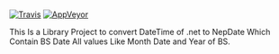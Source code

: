 # 
[![Travis](https://api.travis-ci.org/mkmpvtltd1/Ad-To-Bs.svg)](https://travis-ci.org/mkmpvtltd1/Ad-To-Bs)
[![AppVeyor](https://img.shields.io/appveyor/ci/mkmpvtltd1/Ad-To-Bs.svg)](https://ci.appveyor.com/project/mkmpvtltd1/Ad-To-Bs)

This Is a Library Project to convert DateTime of .net to NepDate Which Contain BS Date All values Like Month Date and Year of BS.
